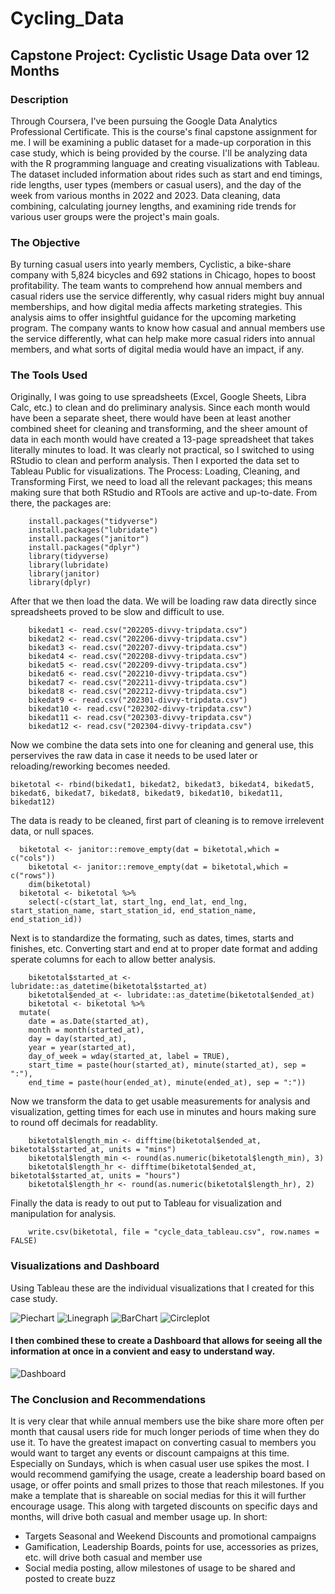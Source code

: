 # Cycling_Data
## Capstone Project: Cyclistic Usage Data over 12 Months
### Description 
Through Coursera, I've been pursuing the Google Data Analytics Professional Certificate. This is the course's final capstone assignment for me. I will be examining a public dataset for a made-up corporation in this case study, which is being provided by the course. I'll be analyzing data with the R programming language and creating visualizations with Tableau. The dataset included information about rides such as start and end timings, ride lengths, user types (members or casual users), and the day of the week from various months in 2022 and 2023. Data cleaning, data combining, calculating journey lengths, and examining ride trends for various user groups were the project's main goals.
### The Objective
By turning casual users into yearly members, Cyclistic, a bike-share company with 5,824 bicycles and 692 stations in Chicago, hopes to boost profitability. The team wants to comprehend how annual members and casual riders use the service differently, why casual riders might buy annual memberships, and how digital media affects marketing strategies. This analysis aims to offer insightful guidance for the upcoming marketing program. The company wants to know how casual and annual members use the service differently, what can help make more casual riders into annual members, and what sorts of digital media would have an impact, if any.
### The Tools Used
Originally, I was going to use spreadsheets (Excel, Google Sheets, Libra Calc, etc.) to clean and do preliminary analysis. Since each month would have been a separate sheet, there would have been at least another combined sheet for cleaning and transforming, and the sheer amount of data in each month would have created a 13-page spreadsheet that takes literally minutes to load. It was clearly not practical, so I switched to using RStudio to clean and perform analysis. Then I exported the data set to Tableau Public for visualizations.
The Process: Loading, Cleaning, and Transforming
First, we need to load all the relevant packages; this means making sure that both RStudio and RTools are active and up-to-date. From there, the packages are:
```
	install.packages("tidyverse")
	install.packages("lubridate")
	install.packages("janitor")
	install.packages("dplyr")
	library(tidyverse)
	library(lubridate)
	library(janitor)
	library(dplyr)
```
After that we then load the data. We will be loading raw data directly since spreadsheets proved to be slow and difficult to use. 
```
	bikedat1 <- read.csv("202205-divvy-tripdata.csv")
	bikedat2 <- read.csv("202206-divvy-tripdata.csv")
	bikedat3 <- read.csv("202207-divvy-tripdata.csv")
	bikedat4 <- read.csv("202208-divvy-tripdata.csv")
	bikedat5 <- read.csv("202209-divvy-tripdata.csv")
	bikedat6 <- read.csv("202210-divvy-tripdata.csv")
	bikedat7 <- read.csv("202211-divvy-tripdata.csv")
	bikedat8 <- read.csv("202212-divvy-tripdata.csv")
	bikedat9 <- read.csv("202301-divvy-tripdata.csv")
	bikedat10 <- read.csv("202302-divvy-tripdata.csv")
	bikedat11 <- read.csv("202303-divvy-tripdata.csv")
	bikedat12 <- read.csv("202304-divvy-tripdata.csv")
```
Now  we combine the data sets into one for cleaning and general use, this perservives the raw data in case it needs to be used later or reloading/reworking becomes needed. 
```
biketotal <- rbind(bikedat1, bikedat2, bikedat3, bikedat4, bikedat5, bikedat6, bikedat7, bikedat8, bikedat9, bikedat10, bikedat11, bikedat12)
```
The data is ready to be cleaned, first part of cleaning is to remove irrelevent data, or null spaces.
```
  biketotal <- janitor::remove_empty(dat = biketotal,which = c("cols"))
	biketotal <- janitor::remove_empty(dat = biketotal,which = c("rows"))
	dim(biketotal)
  biketotal <- biketotal %>%  
  	select(-c(start_lat, start_lng, end_lat, end_lng, start_station_name, start_station_id, end_station_name, end_station_id))
```
Next is to standardize the formating, such as dates, times, starts and finishes, etc. Converting start and end at to proper date format and adding sperate columns for each to allow better analysis.
```
	biketotal$started_at <- lubridate::as_datetime(biketotal$started_at)
	biketotal$ended_at <- lubridate::as_datetime(biketotal$ended_at)
	biketotal <- biketotal %>%
  mutate(
    date = as.Date(started_at),
    month = month(started_at),
    day = day(started_at),
    year = year(started_at),
    day_of_week = wday(started_at, label = TRUE),
    start_time = paste(hour(started_at), minute(started_at), sep = ":"),
    end_time = paste(hour(ended_at), minute(ended_at), sep = ":"))
```
Now we transform the data to get usable measurements for analysis and visualization, getting times for each use in minutes and hours making sure to round off decimals for readablity. 
```
	biketotal$length_min <- difftime(biketotal$ended_at, biketotal$started_at, units = "mins")
	biketotal$length_min <- round(as.numeric(biketotal$length_min), 3)
	biketotal$length_hr <- difftime(biketotal$ended_at, biketotal$started_at, units = "hours")
	biketotal$length_hr <- round(as.numeric(biketotal$length_hr), 2)
```
Finally the data is ready to out put to Tableau for visualization and manipulation for analysis.
```
	write.csv(biketotal, file = "cycle_data_tableau.csv", row.names = FALSE)
```
### Visualizations and Dashboard
Using Tableau these are the individual visualizations that I created for this case study.


![Piechart](https://github.com/JZac42/Cycling_Data/assets/140922648/6b650269-ac12-4709-a12b-ab1889242482)
![Linegraph](https://github.com/JZac42/Cycling_Data/assets/140922648/e6e60bf6-c95f-4228-b023-4615abfdd079)
![BarChart](https://github.com/JZac42/Cycling_Data/assets/140922648/fa2dc307-7484-427d-acb5-d8aaa9f06545)
![Circleplot](https://github.com/JZac42/Cycling_Data/assets/140922648/54646ef5-8d95-4ac8-ab1d-5a724e4a260b)
#### I then combined these to create a Dashboard that allows for seeing all the information at once in a convient and easy to understand way.
![Dashboard](https://github.com/JZac42/Cycling_Data/assets/140922648/40e60ff7-031f-483c-b14f-a532962aa6b5)
### The Conclusion and Recommendations
It is very clear that while annual members use the bike share more often per month that causal users ride for much longer periods of time when they do use it. To have the greatest imapact on converting casual to members you would want to target any events or discount campaigns at this time. Especially on Sundays, which is when casual user use spikes the most. I would recommend gamifying the usage, create a leadership board based on usage, or offer points and small prizes to those that reach milestones. If you make a template that is shareable on social medias for this it will further encourage usage. This along with targeted discounts on specific days and months, will drive both casual and member usage up. In short:
* Targets Seasonal and Weekend Discounts and promotional campaigns
* Gamification, Leadership Boards, points for use, accessories as prizes, etc. will drive both casual and member use
* Social media posting, allow milestones of usage to be shared and posted to create buzz

